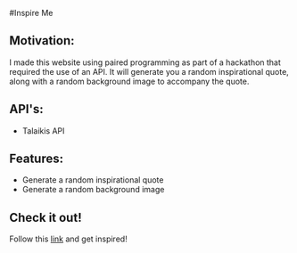 #Inspire Me

## Motivation:
I made this website using paired programming as part of a hackathon that required the use of an API. It will generate you a random inspirational quote, along with a random background image to accompany the quote.

## API's:
* Talaikis API

## Features:
* Generate a random inspirational quote
* Generate a random background image

## Check it out!
Follow this [link](https://first-64-project.firebaseapp.com/) and get inspired!
